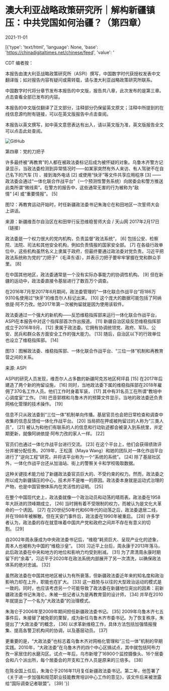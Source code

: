 # 澳大利亚战略政策研究所｜解构新疆镇压：中共党国如何治疆？（第四章）

2021-11-01

[{'type': 'text/html', 'language': None, 'base': 'https://chinadigitaltimes.net/chinese/feed', 'value': '

CDT 编者按：



本报告由澳大利亚战略政策研究所（ASPI）撰写，中国数字时代获授权发表中文翻译版；如对报告内容有疑问或需转载，请与澳大利亚战略政策研究所联系。

中国数字时代将分章节发布本报告的中文版，报告共八章，此次发布的是第三章。点击查看全部已发布的内容。

本报告的中文版仅翻译了正文部分，注释部分仍保留英文原文；注释中所提到的在线信息源均附有链接，可以在英文版报告中点击查阅。

本报告以英文撰写，如中英文意思表达有出入，请以英文版为准，英文版报告全文可以点击此处查阅。





![GitHub](https://chinadigitaltimes.net/chinese/files/2021/10/cover.jpg)

第四章：党的刀把子

许多最终被“再教育”的人都在被政法委标记后成为被怀疑的对象。乌鲁木齐警方记录显示，当政法委检测到异常情况时——如某家突然有外人来访、有人驾驶不在自己名下的汽车&nbsp;[1]&nbsp;、接到海外电话&nbsp;[2]&nbsp;或使用“快牙”等文件共享应用程序&nbsp;[3]&nbsp;——政法委会通过“一体化联合作战平台”（一个预测性警务系统）向居委会和警方推送此类所谓“微线索”。在警方的报告中，这些通常无害的行为被称为“敌情”&nbsp;[4]&nbsp;或“重要情报”。&nbsp;[5]&nbsp;

图12：再教育运动开始时，时任新疆政法委书记朱海仑在和田地区一次誓师大会上讲话。

来源：新疆维吾尔自治区在和田举行反恐维稳誓师大会 / 天山网 2017年2月17日（链接）

政法委是一个权力很大的党内机构，负责监督“政法系统”，&nbsp;[6]&nbsp;包括公安、检察院、法院、司法和其他安全机构，例如负责情报的国家安全部。&nbsp;[7]&nbsp;在各级行政单位中，这些机构虽然名义上隶属于政府，但最终要通过政法委对党负责。习近平把政法系统称为党的“刀把子”（毛泽东语），并表示刀把子要牢牢掌握在党和群众手里。&nbsp;[8]&nbsp;

在中国其他地区，政法委通常是一个没有实际办事能力的协调性机构。&nbsp;[9]&nbsp;但在新疆的运动中，政法委直接令基层进行了数百万个调查。

在2016年7月至2017年6月期间，政法委管理的“一体化联合作战平台”将186万9310名使用过“快牙”的维吾尔人标记出来。&nbsp;[10]&nbsp;这个庞大的数据可能包括了阿纳依提·阿不力孜。他2017年第一次被拘留就是因为使用该软件。

政法委通过一个强大的新机构——反恐维稳指挥部来运行一体化联合作战平台，ASPI在本报告中对这个指挥部首次作出报道。&nbsp;[11]&nbsp;新疆自治区级反恐维稳指挥部成立于2016年9月，&nbsp;[12]&nbsp;隶属于政法委。它拥有协调统领党、政府、军队、公安、民兵和群众各方面安全工作的强大能力。&nbsp;[13]&nbsp;随后，自治区以下的行政单位也设立了维稳指挥部。&nbsp;[14]&nbsp;

图13：图解政法委、维稳指挥部、一体化联合作战平台、“三位一体”机制和再教育营之间的关系。

来源: ASPI

ASPI的研究人员发现，维吾尔人占多数的新疆阿克苏地区柯坪县&nbsp;[15]&nbsp;在2017年后建造了两个新的拘留设施，&nbsp;[16]&nbsp;同时，当地政法委下属的维稳指挥部在2018年雇佣了370名工作人员。他们工作时身着军装，&nbsp;[17]&nbsp;其中有31名员工在所谓“教培中心调度室”工作。&nbsp;[18]&nbsp;巴音郭楞和乌鲁木齐的预算文件显示，当地的政法委还负责网格化管理的技术操作。&nbsp;[19]&nbsp;

信息不只从政法委到“三位一体”机制单向传播。基层官员也会把日常检查和调查中收集的信息反馈给一体化作战平台。&nbsp;[20]&nbsp;当局把在押或被拘留过的人称为“三类人员”，&nbsp;[21]&nbsp;被认为和他们有联系的人的信息和行动轨迹都会被录入到系统里，并定期更新，就像阿纳依提·阿布力孜的家人一样。&nbsp;[22]&nbsp;

官员们也通过一体化作战平台进行交流。&nbsp;[23]&nbsp;在这个平台上，他们会获得绩效评分并被分配任务。2019年，王松莲（Maya Wang）和她的团队对一体化作战平台进行了“逆向工程”研究，并将该平台称为一个“系统的系统”。&nbsp;[24]&nbsp;除了基层社区外，一体化作战平台还从加油站、街上的警察关卡和学校吸取数据。

这种关键技术能力给了新疆政法委官员巨大的、不受约束的权力。然而，政法委之所以成为新疆镇压的中心，技术并不是唯一的原因。政法委本身就是运动式治理的产物，也是中国官僚体系内在灵活性的证明。&nbsp;[25]&nbsp;

在整个中国现代史上，政法委就像一个政治动员和动荡的晴雨表。政法委在1958年大跃进的顶峰期成立，&nbsp;[26]&nbsp;当时拥有着不受限制的权力，而被认为是文化大革命的一个诱因。&nbsp;[27]&nbsp;在20世纪50年代和60年代的动荡之后，政法委退居二线，并在1988年被解散。但在天安门事件后，政法委在1990年被重启。&nbsp;[28]&nbsp;许多学者认为，政法委的存在就意味着中国共产党和政府之间并不存在有意义的切割。&nbsp;[29]&nbsp;

自2002年周永康成为中央政法委书记后，“维稳”耗资巨大、呈现产业化的迹象，周本人也被称为中国的“维稳沙皇”。&nbsp;[30]&nbsp;习近平上台后，周永康于2013年落马，此后政法委在中央和地方的地位和影响力均受到削减。&nbsp;[31]&nbsp;为了肃清周永康时期留下的“余毒”，习近平于2020年在政法系统内部展开了另一次清洗，以确保政法体系的绝对忠诚。&nbsp;[32]&nbsp;

虽然政法委在中国其他地区被认为有所衰落，但新疆政法委近年来的知名度和政治影响力却在上升，职能也在扩大。&nbsp;[33]&nbsp;这一趋势与以往的大型政治运动的模式是一致的。同时，也应该考虑另一个可能导致了政法委在新疆地位突出的因素：前新疆政法委书记朱海仑。朱被一些记者认为是再教育营的设计师，&nbsp;[34]&nbsp;并早在2010年就提出了一个名为“大政法委”的治理模式。

朱海仑于2006年至2009年期间担任新疆政法委书记。&nbsp;[35]&nbsp;2009年乌鲁木齐七五事件后，朱接替了被免职的栗智，成为新任乌鲁木齐市委书记。为了恢复秩序，朱提出了“大政法委”的概念，&nbsp;[36]&nbsp;以求革新维稳工作，具体方法包括加强情报搜集、提高各警卫机构间的协调，以及基层动员。&nbsp;[37]&nbsp;

更重要的是，“大政法委”也标志着乌鲁木齐对网格化管理和“三位一体”机制的早期实践。2010年，“大政法委”在乌鲁木齐的四个中心区搞试点，其中就包括阿布力孜一家居住的水磨沟区。试点一年后，乌市新增了16900个监控摄像头、16个居委会和八个派出所，每个居委会的开支和工作人员是原来的三倍多。&nbsp;[38]&nbsp;

在陈全国上任后，朱海仑于2016年11月复任新疆政法委书记。第二年，他签署了《关于进一步加强和规范职业技能教育培训中心工作的意见》，该文件后来被泄露给“国际调查记者联盟”。&nbsp;[39]&nbsp;'}]